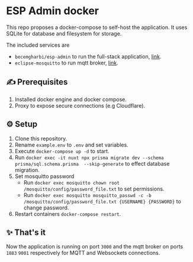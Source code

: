 # ESP Admin docker

This repo proposes a docker-compose to self-host the application. It uses SQLite for database and filesystem for storage. 

The included services are

- `becemgharbi/esp-admin` to run the full-stack application, [link](https://hub.docker.com/r/becemgharbi/esp-admin).
- `eclipse-mosquitto` to run mqtt broker, [link](https://hub.docker.com/_/eclipse-mosquitto).

## ✍️ Prerequisites

1. Installed docker engine and docker compose.
2. Proxy to expose secure connections (e.g Cloudflare).
   
## ⚙️ Setup

1. Clone this repository.
2. Rename `example.env` to `.env` and set variables.
3. Execute `docker-compose up -d` to start.
4. Run `docker exec -it nuxt npx prisma migrate dev --schema prisma/sql.schema.prisma  --skip-generate` to effect database migration.
5. Set mosquitto password
    - Run `docker exec mosquitto chown root /mosquitto/config/password_file.txt` to set permissions.
   - Run `docker exec mosquitto mosquitto_passwd -c -b /mosquitto/config/password_file.txt {USERNAME} {PASSWORD}` to change password.
6. Restart containers `docker-compose restart`.

## ✨ That's it 
Now the application is running on port `3000` and the mqtt broker on ports `1883` `9001` respectively for MQTT and Websockets connections.
